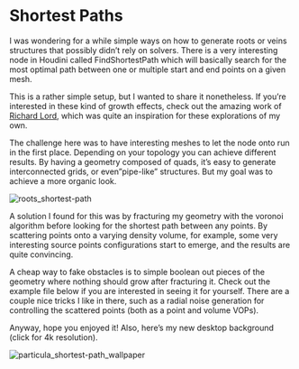 # Shortest Paths

I was wondering for a while simple ways on how to generate roots or veins structures that possibly didn’t rely on solvers. There is a very interesting node in Houdini called FindShortestPath which will basically search for the most optimal path between one or multiple start and end points on a given mesh.

This is a rather simple setup, but I wanted to share it nonetheless. If you’re interested in these kind of growth effects, check out the amazing work of [Richard Lord](https://www.richlord.com/), which was quite an inspiration for these explorations of my own.

The challenge here was to have interesting meshes to let the node onto run in the first place. Depending on your topology you can achieve different results. By having a geometry composed of quads, it’s easy to generate interconnected grids, or even”pipe-like” structures. But my goal was to achieve a more organic look.

![roots_shortest-path](https://user-images.githubusercontent.com/81909946/113515466-fe4aec00-9574-11eb-8348-2a077e6e64f6.gif)

A solution I found for this was by fracturing my geometry with the voronoi algorithm before looking for the shortest path between any points. By scattering points onto a varying density volume, for example, some very interesting source points configurations start to emerge, and the results are quite convincing.

A cheap way to fake obstacles is to simple boolean out pieces of the geometry where nothing should grow after fracturing it. Check out the example file below if you are interested in seeing it for yourself. There are a couple nice tricks I like in there, such as a radial noise generation for controlling the scattered points (both as a point and volume VOPs).

Anyway, hope you enjoyed it! Also, here’s my new desktop background (click for 4k resolution).

![particula_shortest-path_wallpaper](https://user-images.githubusercontent.com/81909946/113515481-0e62cb80-9575-11eb-8ece-f79ee1a20111.jpg)


